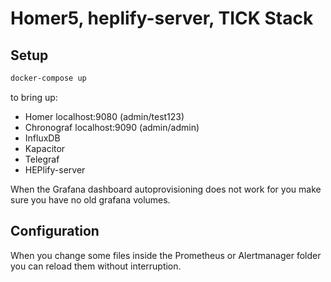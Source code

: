 Homer5, heplify-server, TICK Stack
========

## Setup

```bash
docker-compose up
```

to bring up:  

* Homer localhost:9080 (admin/test123) 
* Chronograf localhost:9090 (admin/admin)
* InfluxDB
* Kapacitor
* Telegraf
* HEPlify-server

When the Grafana dashboard autoprovisioning does not work for you make sure you have no old grafana volumes.

## Configuration

When you change some files inside the Prometheus or Alertmanager folder you can reload them without interruption.

